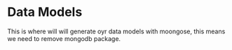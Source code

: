 Data Models
==============

This is where will will generate oyr data models with moongose,
this means we need to remove mongodb package.